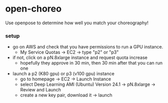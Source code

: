 # open-choreo
Use openpose to determine how well you match your choreography!


### setup
* go on AWS and check that you have permissions to run a GPU instance.
  * My Service Quotas -> EC2 -> type "p2" or "p3"
* if not, click on a pN.8xlarge instance and request quota increase
  * hopefully they approve in 30 min, then 30 min after that you can run one
* launch a p2 (K80 gpu) or p3 (v100 gpu) instance
  * go to homepage -> EC2 -> Launch Instance
  * select Deep Learning AMI (Ubuntu) Version 24.1 -> pN.8xlarge -> Review and Launch
  * create a new key pair, download it -> launch

